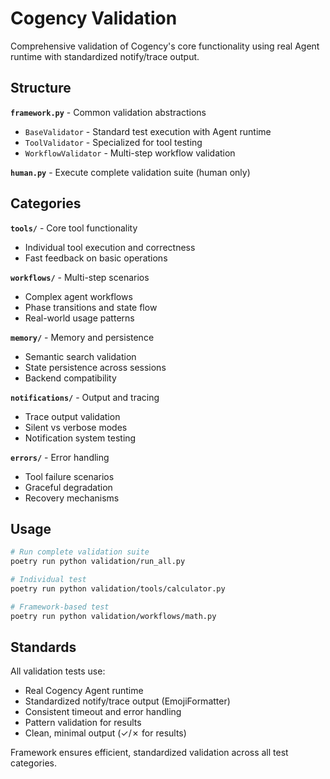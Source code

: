 # Cogency Validation

Comprehensive validation of Cogency's core functionality using real Agent runtime with standardized notify/trace output.

## Structure

**`framework.py`** - Common validation abstractions
- `BaseValidator` - Standard test execution with Agent runtime
- `ToolValidator` - Specialized for tool testing  
- `WorkflowValidator` - Multi-step workflow validation

**`human.py`** - Execute complete validation suite (human only)

## Categories

**`tools/`** - Core tool functionality
- Individual tool execution and correctness
- Fast feedback on basic operations

**`workflows/`** - Multi-step scenarios  
- Complex agent workflows
- Phase transitions and state flow
- Real-world usage patterns

**`memory/`** - Memory and persistence
- Semantic search validation
- State persistence across sessions
- Backend compatibility

**`notifications/`** - Output and tracing
- Trace output validation
- Silent vs verbose modes
- Notification system testing

**`errors/`** - Error handling
- Tool failure scenarios  
- Graceful degradation
- Recovery mechanisms

## Usage

```bash
# Run complete validation suite
poetry run python validation/run_all.py

# Individual test
poetry run python validation/tools/calculator.py

# Framework-based test
poetry run python validation/workflows/math.py
```

## Standards

All validation tests use:
- Real Cogency Agent runtime
- Standardized notify/trace output (EmojiFormatter)
- Consistent timeout and error handling
- Pattern validation for results
- Clean, minimal output (✓/✗ for results)

Framework ensures efficient, standardized validation across all test categories.